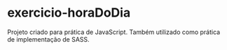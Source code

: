 # exercicio-horaDoDia

Projeto criado para prática de JavaScript.
Também utilizado como prática de implementação de SASS.
